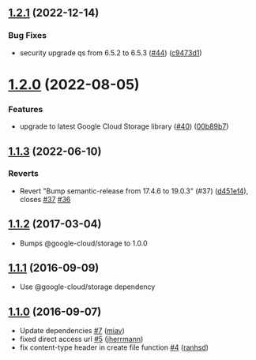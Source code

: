## [1.2.1](https://github.com/parse-community/parse-server-gcs-adapter/compare/1.2.0...1.2.1) (2022-12-14)


### Bug Fixes

* security upgrade qs from 6.5.2 to 6.5.3 ([#44](https://github.com/parse-community/parse-server-gcs-adapter/issues/44)) ([c9473d1](https://github.com/parse-community/parse-server-gcs-adapter/commit/c9473d15c12a45904dcd6a31de8bfa0088570add))

# [1.2.0](https://github.com/parse-community/parse-server-gcs-adapter/compare/1.1.3...1.2.0) (2022-08-05)


### Features

* upgrade to latest Google Cloud Storage library ([#40](https://github.com/parse-community/parse-server-gcs-adapter/issues/40)) ([00b89b7](https://github.com/parse-community/parse-server-gcs-adapter/commit/00b89b737f2442518fc8127484562ecf43d96436))

## [1.1.3](https://github.com/parse-community/parse-server-gcs-adapter/compare/v1.1.2...1.1.3) (2022-06-10)


### Reverts

* Revert "Bump semantic-release from 17.4.6 to 19.0.3" (#37) ([d451ef4](https://github.com/parse-community/parse-server-gcs-adapter/commit/d451ef46676e2857f3ddbb526071e522f1937524)), closes [#37](https://github.com/parse-community/parse-server-gcs-adapter/issues/37) [#36](https://github.com/parse-community/parse-server-gcs-adapter/issues/36)

## [1.1.2](https://github.com/parse-server-modules/parse-server-gcs-adapter/tree/1.1.2) (2017-03-04)

- Bumps @google-cloud/storage to 1.0.0

## [1.1.1](https://github.com/parse-server-modules/parse-server-gcs-adapter/tree/1.1.1) (2016-09-09)

- Use @google-cloud/storage dependency

## [1.1.0](https://github.com/parse-server-modules/parse-server-gcs-adapter/tree/1.1.0) (2016-09-07)

- Update dependencies [\#7](https://github.com/parse-server-modules/parse-server-gcs-adapter/pull/7) ([miav](https://github.com/miav))
- fixed direct access url [\#5](https://github.com/parse-server-modules/parse-server-gcs-adapter/pull/5) ([jherrmann](https://github.com/jherrmann))
- fix content-type header in create file function [\#4](https://github.com/parse-server-modules/parse-server-gcs-adapter/pull/4) ([ranhsd](https://github.com/ranhsd))
